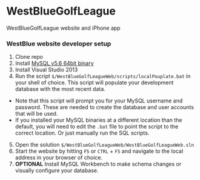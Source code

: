 WestBlueGolfLeague
==================

WestBlueGolfLeague website and iPhone app

### WestBlue website developer setup
1. Clone repo
2. Install [MySQL v5.6 64bit binary](http://dev.mysql.com/downloads/installer/)
3. Install Visual Studio 2013
4. Run the script `$/WestBlueGolfLeagueWeb/scripts/localPouplate.bat` in your shell of choice. This script will populate your development database with the most recent data.
  * Note that this script will prompt you for your MySQL username and password. These are needed to create the database and user accounts that will be used.
  * If you installed your MySQL binaries at a different location than the default, you will need to edit the `.bat` file to point the script to the correct location. Or just manually run the SQL scripts.
5. Open the solution `$/WestBlueGolfLeagueWeb/WestBlueGolfLeagueWeb.sln`
6. Start the website by hitting `F5` or `CTRL` + `F5` and navigate to the local address in your browser of choice.
7. **OPTIONAL** Install MySQL Workbench to make schema changes or visually configure your database.